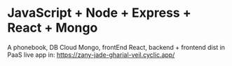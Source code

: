 # JavaScript + Node + Express + React + Mongo

A phonebook, DB Cloud Mongo, frontEnd React, backend + frontend dist in PaaS
live app in: https://zany-jade-gharial-veil.cyclic.app/
